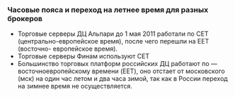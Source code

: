 ### Часовые пояса и переход на летнее время для разных брокеров

* Торговые серверы ДЦ Альпари до 1 мая 2011 работали по СЕТ (центрально-европейское время), после чего перешли на ЕЕТ (восточно- европейское время).
* Торговые серверы Финам используют CET
* Большинство торговых платформ российских ДЦ работают по — восточноевропейскому времени (EET), оно отстает от московского (мск) на один час летом и два часа зимой, так как в России переход на зимнее время не осуществляется.


